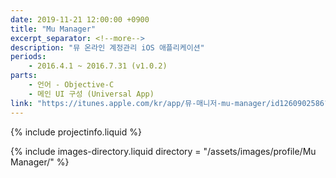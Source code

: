 ```yaml
---
date: 2019-11-21 12:00:00 +0900
title: "Mu Manager"
excerpt_separator: <!--more-->
description: "뮤 온라인 계정관리 iOS 애플리케이션"
periods: 
    - 2016.4.1 ~ 2016.7.31 (v1.0.2)
parts:
    - 언어 - Objective-C
    - 메인 UI 구성 (Universal App)
link: "https://itunes.apple.com/kr/app/뮤-매니저-mu-manager/id1260902586?mt=8"
---
```


{% include projectinfo.liquid %}

<!--more-->

{% include images-directory.liquid directory = "/assets/images/profile/Mu Manager/" %}
